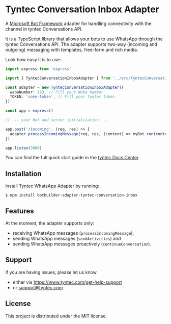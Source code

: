 # Tyntec Conversation Inbox Adapter

A [Microsoft Bot Framework](https://www.botframework.com/) adapter for handling
connectivity with the channel in tyntec Conversations API.

It is a TypeScript library that allows your bots to use WhatsApp through the
tyntec Conversations API. The adapter supports two-way (incoming and outgoing)
messaging with templates, free-form and rich media.

Look how easy it is to use:

```typescript
import express from 'express'

import { TyntecConversationInboxAdapter } from '../src/TyntecConversationInboxAdapter'

const adapter = new TyntecConversationInboxAdapter({
  wabaNumber: 123, // Fill your Weba Number
  TOKEN: 'some-token', // Fill your Tyntec token
})

const app = express()

// ... your bot and server initialization ...

app.post('/incoming', (req, res) => {
  adapter.processIncomingMessage(req, res, (context) => myBot.run(context))
})

app.listen(3000)
```

You can find the full quick start guide in the [tyntec Docs Center](https://www.tyntec.com/docs/whatsapp-business-api-integration-microsoft-bot-framework).

## Installation

Install Tyntec WhatsApp Adapter by running:

```shell
$ npm install botbuilder-adapter-tyntec-conversation-inbox
```

## Features

At the moment, the adapter supports only:

- receiving WhatsApp messages (`processIncomingMessage`),
- sending WhatsApp messages (`sendActivities`) and
- sending WhatsApp messages proactively (`continueConversation`).

## Support

If you are having issues, please let us know

- either via https://www.tyntec.com/get-help-support
- or support@tyntec.com

## License

This project is distributed under the MIT license.
